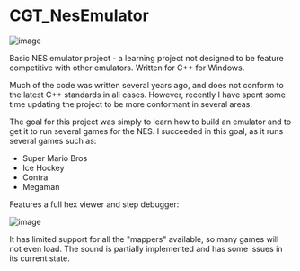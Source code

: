 # CGT_NesEmulator

![image](https://user-images.githubusercontent.com/6323654/222131333-edcbfb2c-befa-4635-b027-d0a8c9ff26d2.png)

Basic NES emulator project - a learning project not designed to be feature competitive with other emulators.  Written for C++ for Windows.

Much of the code was written several years ago, and does not conform to the latest C++ standards in all cases.  However, recently I have spent some time updating the project to be more conformant in several areas.

The goal for this project was simply to learn how to build an emulator and to get it to run several games for the NES.  I succeeded in this goal, as it runs several games such as:

* Super Mario Bros
* Ice Hockey
* Contra
* Megaman

Features a full hex viewer and step debugger:

![image](https://user-images.githubusercontent.com/6323654/222130609-10ab1074-1e87-47b7-a39d-82cc2071bd7c.png)

It has limited support for all the "mappers" available, so many games will not even load.  The sound is partially implemented and has some issues in its current state.
